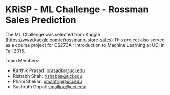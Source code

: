 # KRiSP - ML Challenge - Rossman Sales Prediction
The ML Challenge was selected from Kaggle (https://www.kaggle.com/c/rossmann-store-sales)
This project also served as a course project for CS273A : Introduction to Machine Learning at UCI in Fall 2015.

Team Members:
- Karthik Prasad: prasadkr@uci.edu
- Rishabh Shah: rishabas@uci.edu
- Phani Shekar: pmantrip@uci.edu
- Sushruth Gopal: smallipa@uci.edu
